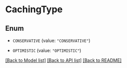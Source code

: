 # CachingType

## Enum


* `CONSERVATIVE` (value: `"CONSERVATIVE"`)

* `OPTIMISTIC` (value: `"OPTIMISTIC"`)


[[Back to Model list]](../README.md#documentation-for-models) [[Back to API list]](../README.md#documentation-for-api-endpoints) [[Back to README]](../README.md)


